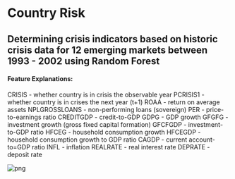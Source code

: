 # Country Risk
## Determining crisis indicators based on historic crisis data for 12 emerging markets between 1993 - 2002 using Random Forest 

#### Feature Explanations:
CRISIS - whether country is in crisis the observable year
PCRISIS1 - whether country is in crises the next year (t+1) 
ROAA	- return on average assets 
NPLGROSSLOANS - non-performing loans (sovereign)
PER - price-to-earnings ratio
CREDITGDP - credit-to-GDP 
GDPG	- GDP growth 
GFGFG - investment growth (gross fixed capital formation)
GFCFGDP - investment-to-GDP ratio
HFCEG - household consumption growth 
HFCEGDP - household consumption growth to GDP ratio
CAGDP - current account-to=GDP ratio
INFL - inflation
REALRATE - real interest rate
DEPRATE - deposit rate

![png](feature_importance.png)


